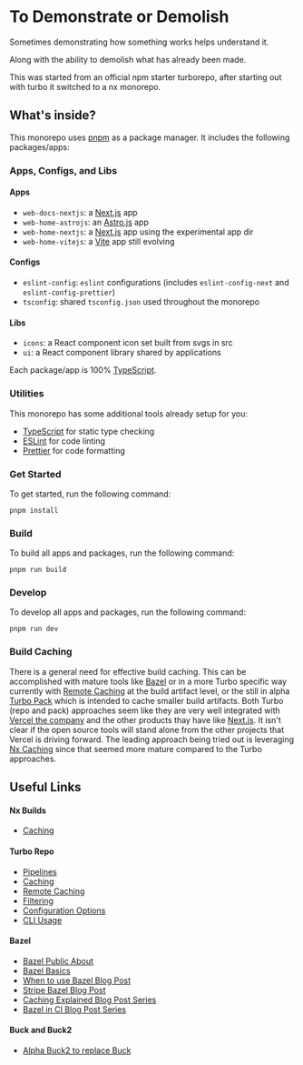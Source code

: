 # To Demonstrate or Demolish

Sometimes demonstrating how something works helps understand it.

Along with the ability to demolish what has already been made.

This was started from an official npm starter turborepo,
after starting out with turbo it switched to a nx monorepo.

## What's inside?

This monorepo uses [pnpm](https://pnpm.io/motivation) as a package manager.
It includes the following packages/apps:

### Apps, Configs, and Libs

#### Apps

- `web-docs-nextjs`: a [Next.js](https://nextjs.org/) app
- `web-home-astrojs`: an [Astro.js](https://astro.build/) app
- `web-home-nextjs`: a [Next.js](https://nextjs.org/) app using the experimental app dir
- `web-home-vitejs`: a [Vite](https://vitejs.dev/) app still evolving

#### Configs

- `eslint-config`: `eslint` configurations (includes `eslint-config-next` and `eslint-config-prettier`)
- `tsconfig`: shared `tsconfig.json` used throughout the monorepo

#### Libs

- `icons`: a React component icon set built from svgs in src
- `ui`: a React component library shared by applications

Each package/app is 100% [TypeScript](https://www.typescriptlang.org/).

### Utilities

This monorepo has some additional tools already setup for you:

- [TypeScript](https://www.typescriptlang.org/) for static type checking
- [ESLint](https://eslint.org/) for code linting
- [Prettier](https://prettier.io) for code formatting

### Get Started

To get started, run the following command:

```
pnpm install
```

### Build

To build all apps and packages, run the following command:

```
pnpm run build
```

### Develop

To develop all apps and packages, run the following command:

```
pnpm run dev
```

### Build Caching

There is a general need for effective build caching. This can be accomplished
with mature tools like [Bazel](https://bazel.build/) or in a more Turbo specific
way currently with [Remote
Caching](https://turbo.build/repo/docs/core-concepts/remote-caching) at the
build artifact level, or the still in alpha [Turbo
Pack](https://turbo.build/pack/docs/core-concepts) which is intended to cache
smaller build artifacts. Both Turbo (repo and pack) approaches seem like they
are very well integrated with [Vercel the company](https://vercel.com/) and the
other products thay have like [Next.js](https://vercel.com/solutions/nextjs). It
isn't clear if the open source tools will stand alone from the other projects
that Vercel is driving forward. The leading approach being tried out is
leveraging [Nx Caching](https://nx.dev/concepts/how-caching-works) since that
seemed more mature compared to the Turbo approaches.

## Useful Links

#### Nx Builds

- [Caching](https://nx.dev/core-features/cache-task-results)

#### Turbo Repo

- [Pipelines](https://turbo.build/repo/docs/core-concepts/monorepos/running-tasks)
- [Caching](https://turbo.build/repo/docs/core-concepts/caching)
- [Remote Caching](https://turbo.build/repo/docs/core-concepts/remote-caching)
- [Filtering](https://turbo.build/repo/docs/core-concepts/monorepos/filtering)
- [Configuration Options](https://turbo.build/repo/docs/reference/configuration)
- [CLI Usage](https://turbo.build/repo/docs/reference/command-line-reference)

#### Bazel

- [Bazel Public About](https://bazel.build/about)
- [Bazel Basics](https://bazel.build/basics)
- [When to use Bazel Blog Post](https://earthly.dev/blog/bazel-build/)
- [Stripe Bazel Blog Post](https://stripe.com/blog/fast-secure-builds-choose-two)
- [Caching Explained Blog Post Series](https://sluongng.hashnode.dev/series/bazel-caching-explained)
- [Bazel in CI Blog Post Series](https://sluongng.hashnode.dev/series/bazel-in-ci)

#### Buck and Buck2

- [Alpha Buck2 to replace Buck](https://github.com/facebookincubator/buck2/blob/main/docs/why.md)
